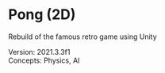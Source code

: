 # Pong (2D)

Rebuild of the famous retro game using Unity 

Version: 2021.3.3f1
<br>
Concepts: Physics, AI

